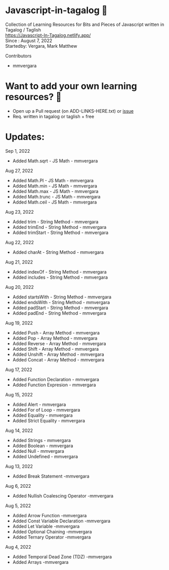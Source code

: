# Javascript-in-tagalog 🌟
Collection of Learning Resources for Bits and Pieces of Javascript written in Tagalog / Taglish <br/>
https://Javascript-In-Tagalog.netlify.app/ <br/>
Since : August 7, 2022 <br/>
Startedby: Vergara, Mark Matthew <br/>

Contributors
- mmvergara

# Want to add your own learning resources? 🌟
- Open up a Pull request (on ADD-LINKS-HERE.txt) or [issue](https://github.com/mmvergara/Javascript-In-Tagalog/issues)
- Req. written in tagalog or taglish + free

# Updates:
Sep 1, 2022
- Added Math.sqrt - JS Math - mmvergara

Aug 27, 2022
- Added Math.PI - JS Math - mmvergara
- Added Math.min - JS Math - mmvergara
- Added Math.max - JS Math - mmvergara
- Added Math.trunc - JS Math - mmvergara
- Added Math.ceil - JS Math - mmvergara

Aug 23, 2022
- Added trim - String Method - mmvergara
- Added trimEnd - String Method - mmvergara
- Added trimStart - String Method - mmvergara


Aug 22, 2022
- Added charAt - String Method - mmvergara

Aug 21, 2022
- Added indexOf - String Method - mmvergara
- Added includes - String Method - mmvergara

Aug 20, 2022
- Added startsWith - String Method - mmvergara
- Added endsWith - String Method - mmvergara
- Added padStart - String Method - mmvergara
- Added padEnd - String Method - mmvergara

Aug 19, 2022
- Added Push - Array Method - mmvergara
- Added Pop - Array Method - mmvergara
- Added Reverse - Array Method - mmvergara
- Added Shift - Array Method - mmvergara
- Added Unshift - Array Method - mmvergara
- Added Concat - Array Method - mmvergara

Aug 17, 2022
- Added Function Declaration - mmvergara
- Added Function Expresion - mmvergara

Aug 15, 2022
- Added Alert - mmvergara
- Added For of Loop - mmvergara
- Added Equality - mmvergara
- Added Strict Equality - mmvergara

Aug 14, 2022
- Added Strings - mmvergara
- Added Boolean - mmvergara
- Added Null - mmvergara
- Added Undefined - mmvergara

Aug 13, 2022
- Added Break Statement -mmvergara

Aug 6, 2022
- Added Nullish Coalescing Operator -mmvergara

Aug 5, 2022
- Added Arrow Function -mmvergara
- Added Const Variable Declaration -mmvergara
- Added Let Variable -mmvergara
- Added Optional Chaining -mmvergara
- Added Ternary Operator -mmvergara

Aug 4, 2022
- Added Temporal Dead Zone (TDZ) -mmvergara
- Added Arrays -mmvergara

